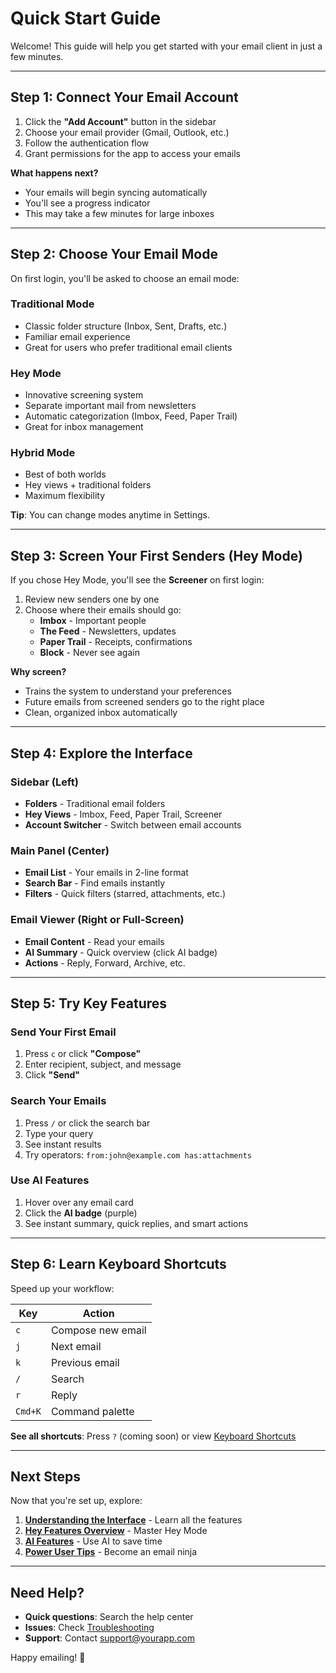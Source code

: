 # Quick Start Guide

Welcome! This guide will help you get started with your email client in just a few minutes.

---

## Step 1: Connect Your Email Account

1. Click the **"Add Account"** button in the sidebar
2. Choose your email provider (Gmail, Outlook, etc.)
3. Follow the authentication flow
4. Grant permissions for the app to access your emails

**What happens next?**
- Your emails will begin syncing automatically
- You'll see a progress indicator
- This may take a few minutes for large inboxes

---

## Step 2: Choose Your Email Mode

On first login, you'll be asked to choose an email mode:

### Traditional Mode
- Classic folder structure (Inbox, Sent, Drafts, etc.)
- Familiar email experience
- Great for users who prefer traditional email clients

### Hey Mode
- Innovative screening system
- Separate important mail from newsletters
- Automatic categorization (Imbox, Feed, Paper Trail)
- Great for inbox management

### Hybrid Mode
- Best of both worlds
- Hey views + traditional folders
- Maximum flexibility

**Tip**: You can change modes anytime in Settings.

---

## Step 3: Screen Your First Senders (Hey Mode)

If you chose Hey Mode, you'll see the **Screener** on first login:

1. Review new senders one by one
2. Choose where their emails should go:
   - **Imbox** - Important people
   - **The Feed** - Newsletters, updates
   - **Paper Trail** - Receipts, confirmations
   - **Block** - Never see again

**Why screen?**
- Trains the system to understand your preferences
- Future emails from screened senders go to the right place
- Clean, organized inbox automatically

---

## Step 4: Explore the Interface

### Sidebar (Left)
- **Folders** - Traditional email folders
- **Hey Views** - Imbox, Feed, Paper Trail, Screener
- **Account Switcher** - Switch between email accounts

### Main Panel (Center)
- **Email List** - Your emails in 2-line format
- **Search Bar** - Find emails instantly
- **Filters** - Quick filters (starred, attachments, etc.)

### Email Viewer (Right or Full-Screen)
- **Email Content** - Read your emails
- **AI Summary** - Quick overview (click AI badge)
- **Actions** - Reply, Forward, Archive, etc.

---

## Step 5: Try Key Features

### Send Your First Email
1. Press `c` or click **"Compose"**
2. Enter recipient, subject, and message
3. Click **"Send"**

### Search Your Emails
1. Press `/` or click the search bar
2. Type your query
3. See instant results
4. Try operators: `from:john@example.com has:attachments`

### Use AI Features
1. Hover over any email card
2. Click the **AI badge** (purple)
3. See instant summary, quick replies, and smart actions

---

## Step 6: Learn Keyboard Shortcuts

Speed up your workflow:

| Key | Action |
|-----|--------|
| `c` | Compose new email |
| `j` | Next email |
| `k` | Previous email |
| `/` | Search |
| `r` | Reply |
| `Cmd+K` | Command palette |

**See all shortcuts**: Press `?` (coming soon) or view [Keyboard Shortcuts](../advanced/keyboard-shortcuts.md)

---

## Next Steps

Now that you're set up, explore:

1. **[Understanding the Interface](./interface.md)** - Learn all the features
2. **[Hey Features Overview](../hey-features/overview.md)** - Master Hey Mode
3. **[AI Features](../ai-features/summaries.md)** - Use AI to save time
4. **[Power User Tips](../tips/power-user.md)** - Become an email ninja

---

## Need Help?

- **Quick questions**: Search the help center
- **Issues**: Check [Troubleshooting](../troubleshooting/common-issues.md)
- **Support**: Contact support@yourapp.com

Happy emailing! 📧



